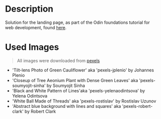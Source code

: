 # Description
Solution for the landing page, as part of the Odin foundations tutorial for web development, found [here](https://www.theodinproject.com/lessons/foundations-landing-page#viewing-your-project-on-the-web).
# Used Images
> All images were downloaded from [pexels](https://www.pexels.com/)
- 'Tilt-lens Photo of Green Cauliflower' aka 'pexels-jplenio' by Johannes Plenio
- 'Closeup of Tree Aeonium Plant with Dense Green Leaves' aka 'pexels-soumyojit-sinha' by Soumyojit Sinha
- 'Black and White Pattern of Lines'aka 'pexels-yelenaodintsova' by Yelena Odintsova
- 'White Ball Made of Threads' aka 'pexels-rostislav' by Rostislav Uzunov
- 'Abstract blue background with lines and squares' aka 'pexels-robert-clark' by Robert Clark